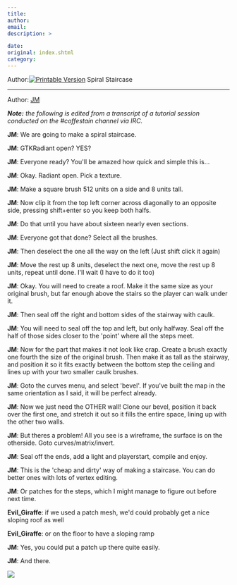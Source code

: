 ```yaml
---
title: 
author: 
email: 
description: >

date: 
original: index.shtml
category: 
---
```


Author:[![Printable Version](/images/printable.gif)](tutorial_print.shtml)
Spiral Staircase  

-----

Author: [JM](mailto:deyjaL@aol.com)  
  

***Note:** the following is edited from a transcript of a tutorial
session conducted on the \#coffestain channel via IRC.*

**JM**: We are going to make a spiral staircase.

**JM**: GTKRadiant open? YES?

**JM**: Everyone ready? You'll be amazed how quick and simple this is...

**JM**: Okay. Radiant open. Pick a texture.

**JM**: Make a square brush 512 units on a side and 8 units tall.

**JM**: Now clip it from the top left corner across diagonally to an
opposite side, pressing shift+enter so you keep both halfs.

**JM**: Do that until you have about sixteen nearly even sections.

**JM**: Everyone got that done? Select all the brushes.

**JM**: Then deselect the one all the way on the left (Just shift click
it again)

**JM**: Move the rest up 8 units, deselect the next one, move the rest
up 8 units, repeat until done. I'll wait (I have to do it too)

**JM**: Okay. You will need to create a roof. Make it the same size as
your original brush, but far enough above the stairs so the player can
walk under it.

**JM**: Then seal off the right and bottom sides of the stairway with
caulk.

**JM**: You will need to seal off the top and left, but only halfway.
Seal off the half of those sides closer to the 'point' where all the
steps meet.

**JM**: Now for the part that makes it not look like crap. Create a
brush exactly one fourth the size of the original brush. Then make it as
tall as the stairway, and position it so it fits exactly between the
bottom step the ceiling and lines up with your two smaller caulk
brushes.

**JM**: Goto the curves menu, and select 'bevel'. If you've built the
map in the same orientation as I said, it will be perfect already.

**JM**: Now we just need the OTHER wall\! Clone our bevel, position it
back over the first one, and stretch it out so it fills the entire
space, lining up with the other two walls.

**JM**: But theres a problem\! All you see is a wireframe, the surface
is on the otherside. Goto curves/matrix/invert.

**JM**: Seal off the ends, add a light and playerstart, compile and
enjoy.

**JM**: This is the 'cheap and dirty' way of making a staircase. You can
do better ones with lots of vertex editing.

**JM**: Or patches for the steps, which I might manage to figure out
before next time.

**Evil\_Giraffe**: if we used a patch mesh, we'd could probably get a
nice sloping roof as well

**Evil\_Giraffe**: or on the floor to have a sloping ramp

**JM**: Yes, you could put a patch up there quite easily.

**JM**: And there.

<div data-align="center">

![](01.jpg)

</div>
